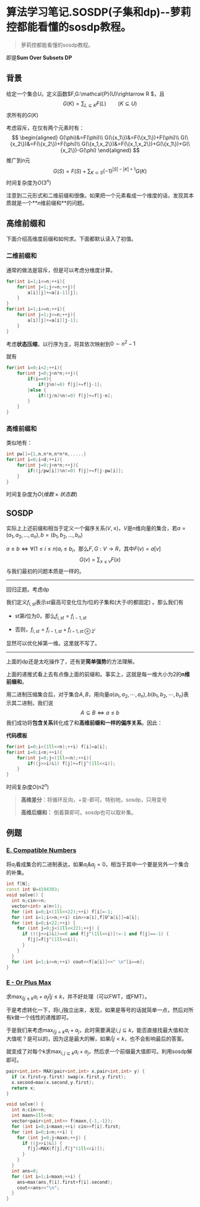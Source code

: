 # 算法学习笔记.SOSDP(子集和dp)--萝莉控都能看懂的sosdp教程。

> 萝莉控都能看懂的sosdp教程。

即是**Sum Over Subsets DP**

## 背景

给定一个集合$U$。定义函数$F,G:\mathcal{P}(U)\rightarrow R $，且
$$
G(K)=\sum_{L\subseteq K }F(L)\qquad (K\subseteq U)
$$
求所有的$G(K)$

考虑容斥，在仅有两个元素时有：
$$
\begin{aligned}
G(\phi)&=F(\phi)\\
G(\{x_1\})&=F(\{x_1\})+F(\phi)\\
G(\{x_2\})&=F(\{x_2\})+F(\phi)\\
G(\{x_1,x_2\})&=F(\{x_1,x_2\})+G(\{x_1\})+G(\{x_2\})-G(\phi)
\end{aligned}
$$
推广到$n$元
$$
G(S)=F(S)+\sum_{K\subset S}(-1)^{|S|-|K|+1}G(K)
$$
时间复杂度为$O(3^n)$

注意到二元形式和二维前缀和很像。如果把一个元素看成一个维度的话，发现其本质就是一个**$n$维前缀和**的问题。

## 高维前缀和

下面介绍高维度前缀和如何求。下面都默认读入了初值。

### 二维前缀和

通常的做法是容斥，但是可以考虑分维度计算。

```cpp
for(int i=1;i<=n;++i){
    for(int j=1;j<=n;++j){
        a[i][j]+=a[i-1][j];
    }
}
for(int i=1;i<=n;++i){
    for(int j=1;j<=n;++j){
        a[i][j]+=a[i][j-1];
    }
}
```

考虑**状态压缩**，以行序为主，将其依次映射到$0 \sim n^2-1$

就有

```cpp
for(int i=0;i<2;++i){
    for(int j=0;j<n*n;++j){
        if(i==0){
            if(j%n!=0) f[j]+=f[j-1];
        }else {
            if((j/n)%n!=0) f[j]+=f[j-n];
        }
    }
}
```

### 高维前缀和

类似地有：

```cpp
int pw[]={1,n,n*n,n*n*n,.....}
for(int i=0;i<d;++i){
    for(int j=0;j<n*n;++j){
        if((j/pw[i])%n!=0) f[j]+=f[j-pw[i]];
    }
}
```

时间复杂度为$O(维数\times 状态数)$

## SOSDP

实际上上述前缀和相当于定义一个偏序关系$(V,\le)$，$V$是$n$维向量的集合，若$a=(a_1,a_2,...,a_n),b=(b_1,b_2,...,b_n)$

$a\le b \iff \forall (1\le i\le n) a_i\le b_i$，那么$F,G:V\rightarrow R$，其中$F(v)=a[v]$ 
$$
G(v)=\sum_{x\le v}F(x)
$$
与我们最初的问题本质是一样的。

---



回归正题。考虑dp

我们定义$f_{i,st}$表示$st$最高可变化位为$i$位的子集和(大于$i$的都固定) 。那么我们有

+ st第$i$位为0，那么$f_{i,st}=f_{i-1,st}$

+ 否则，$f_{i,st}=f_{i-1,st}+f_{i-1,st\oplus 2^i}$

显然可以优化掉第一维。这里就不写了。

---

上面的dp还是太吃操作了，还有更**简单强势**的方法理解。

上面的递推式看上去有点像上面的前缀和。事实上，这就是每一维大小为2的**n维前缀和**。

用二进制压缩集合后，对于集合$A,B$，用向量$a(a_1,a_2,\cdots,a_n),b(b_1,b_2,\cdots,b_n)$表示其二进制，我们说
$$
A\subseteq B \iff a\le b
$$
我们成功将**包含关系**转化成了和**高维前缀和一样的偏序关系**。因此：

**代码模板**

``` cpp
for(int i=0;i<(1ll<<n);++i) f[i]=a[i];
for(int i=0;i<n;++i){
    for(int j=0;j<(1ll<<n);++i){
        if((j>>i)&1) f[j]+=f[j^(1ll<<i)];
    }
}
```

时间复杂度$O(n 2^n)$

> **高维差分**：将循环反向，+变-即可。特别地，sosdp，只用变号
>
> **高维后缀和：** 倒着算即可。sosdp也可以取补集。



## 例题

### [E. Compatible Numbers](https://codeforces.com/problemset/problem/165/E)

将$a_i$看成集合的二进制表达，如果$a_i\&a_j=0$，相当于其中一个要是另外一个集合的补集。

```cpp 
int f[N];
const int U=4194303;
void solve() {
  int n;cin>>n;
  vector<int> a(n+1);
  for (int i=0;i<(1ll<<22);++i) f[i]=-1;
  for (int i=1;i<=n;++i) cin>>a[i],f[U^a[i]]=a[i];
  for (int i=0;i<22;++i) {
    for (int j=0;j<(1ll<<22);++j) {
      if (((j>>i)&1)==0 and f[j^(1ll<<i)]!=-1 and f[j]==-1) {
        f[j]=f[j^(1ll<<i)];
      }
    }
  }
  for (int i=1;i<=n;++i) cout<<f[a[i]]<<" \n"[i==n];
}
```

### [**E - Or Plus Max**](https://atcoder.jp/contests/arc100/tasks/arc100_c?lang=en) 

求$\max_{i|j\le k}a_i+a_j$$i|j\le k$，并不好处理（可以FWT，或FMT）。

于是考虑转化一下，将$i,j$独立出来，发现，如果是等号的话就简单一点，然后对所有k做一个线性的递推即可。

于是我们来考虑$\max_{i|j= k}a_i+a_j$，此时需要满足$i,j\subseteq k$，能否直接找最大值和次大值呢？是可以的，因为这是最大的解，如果$i|j<k$，也不会影响最后的答案。

就变成了对每个k求$\max_{i,j\subseteq k} a_i+a_j$，然后求一个前缀最大值即可。利用sosdp解即可。

````cpp
pair<int,int> MAX(pair<int,int> x,pair<int,int> y) {
  if (x.first<y.first) swap(x.first,y.first);
  x.second=max(x.second,y.first);
  return x;
}

void solve() {
  int n;cin>>n;
  int maxn=1ll<<n;
  vector<pair<int,int>> f(maxn,{-1,-1});
  for (int i=0;i<maxn;++i) cin>>f[i].first;
  for (int i=0;i<n;++i) {
    for (int j=0;j<maxn;++j) {
      if ((j>>i)&1) {
        f[j]=MAX(f[j],f[j^(1ll<<i)]);
      }
    }
  }
  int ans=0;
  for (int i=1;i<maxn;++i) {
    ans=max(ans,f[i].first+f[i].second);
    cout<<ans<<"\n";
  }
}
````



